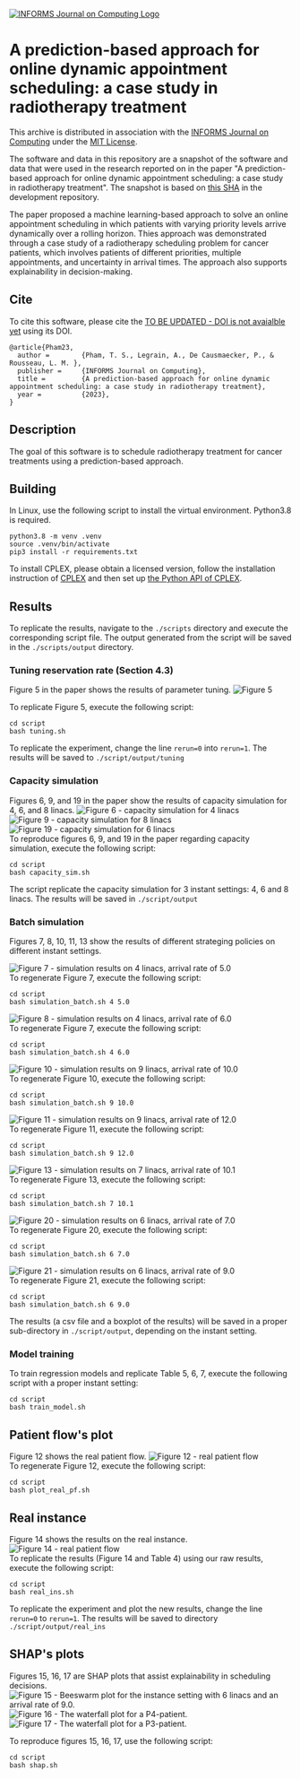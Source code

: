 [![INFORMS Journal on Computing Logo](https://INFORMSJoC.github.io/logos/INFORMS_Journal_on_Computing_Header.jpg)](https://pubsonline.informs.org/journal/ijoc)

# A prediction-based approach for online dynamic appointment scheduling: a case study in radiotherapy treatment

This archive is distributed in association with the [INFORMS Journal on Computing](https://pubsonline.informs.org/journal/ijoc) under the [MIT License](LICENSE).

The software and data in this repository are a snapshot of the software and data that were used in the research reported on in the paper 
"A prediction-based approach for online dynamic appointment scheduling: a case study in radiotherapy treatment". 
The snapshot is based on 
[this SHA](https://github.com/ge660/2021.0342/commit/4a3c4dd0250a9d85357be851560a776e5b3aad76)
in the development repository.


The paper proposed a machine learning-based approach to solve an online appointment scheduling in which patients with varying priority levels arrive dynamically over a rolling horizon. Thies approach was demonstrated through a case study of a radiotherapy scheduling problem for cancer patients, which involves patients of different priorities, multiple appointments, and uncertainty in arrival times. 
The approach also supports explainability in decision-making. 

## Cite

To cite this software, please cite the [TO BE UPDATED - DOI is not avaialble yet]() using its DOI.

```
@article{Pham23,
  author =        {Pham, T. S., Legrain, A., De Causmaecker, P., & Rousseau, L. M. },
  publisher =     {INFORMS Journal on Computing},
  title =         {A prediction-based approach for online dynamic appointment scheduling: a case study in radiotherapy treatment},
  year =          {2023},
}  
```
## Description

The goal of this software is to schedule radiotherapy treatment for cancer treatments using a prediction-based approach. 
<!-- The repository is organized following the tree structure below: 

```bash
.
├── data
│   ├── lambda5.0
│   │  ├── data (data instances)
│   │  └── output
│   │      ├── prediction   (raw testing/training csv files and the trained regression model)
│   │      └── results      (detailed results of all data instances)
│   └── lambda6.0
│      ├── ...
├── results				(raw results and figures)
├── script				(scripts) 
└── src					(source code)
```

- Directory `./data` consists of all data instances and raw results, organized by instance settings. Consult the README file inside the `./data` directory for more details.
- Directory `./results` consists of all figures and raw results (csv files) from the paper. Raw results of each instance setting can also be found in `./data` directory. 
- Directory `./script` consists of all necessary bash script files to replicate the results.
- Directory `./src` consists of the implementation of the algorithms. -->

## Building

In Linux, use the following script to install the virtual environment. Python3.8 is required. 
```shell
python3.8 -m venv .venv
source .venv/bin/activate
pip3 install -r requirements.txt
```

To install CPLEX, please obtain a licensed version, follow the installation instruction of [CPLEX](https://www.ibm.com/support/pages/installation-ibm-ilog-cplex-optimization-studio-linux-platforms) and then set up [the Python API of CPLEX](https://www.ibm.com/docs/en/icos/20.1.0?topic=cplex-setting-up-python-api).

## Results

To replicate the results, navigate to the `./scripts` directory and execute the corresponding script file. 
The output generated from the script will be saved in the `./scripts/output` directory. 

### Tuning reservation rate (Section 4.3)
Figure 5  in the paper shows the results of parameter tuning. 
![Figure 5](results/figures/Fig5_tuning.png)  

To replicate Figure 5, execute the following script: 

```shell
cd script
bash tuning.sh
```
To replicate the experiment, change the line `rerun=0` into `rerun=1`.
The results will be saved to `./script/output/tuning`

### Capacity simulation 
Figures 6, 9, and 19 in the paper show the results of capacity simulation for 4, 6, and 8 linacs. 
![Figure 6 - capacity simulation for 4 linacs](results/figures/Fig6_capacity_simulation_4.jpg)  
![Figure 9 -  capacity simulation for 8 linacs](results/figures/Fig9_capacity_simulation_8.jpg)  
![Figure 19 - capacity simulation for 6 linacs](results/figures/Fig19_capacity_simulation_6.jpg)  
To reproduce figures 6, 9, and 19 in the paper regarding capacity simulation, execute the following script:

```shell
cd script
bash capacity_sim.sh
```

The script replicate the capacity simulation for 3 instant settings: 4, 6 and 8 linacs. 
The results will be saved in `./script/output`

### Batch simulation
Figures 7, 8, 10, 11, 13 show the results of different strateging policies on different instant settings. 

![Figure 7 - simulation results on 4 linacs, arrival rate of 5.0](results/figures/Fig7_4linacs_lambda5.png)  
To regenerate Figure 7, execute the following script:
```shell
cd script
bash simulation_batch.sh 4 5.0
```

![Figure 8 - simulation results on 4 linacs, arrival rate of 6.0](results/figures/Fig8_4linacs_lambda6.png)  
To regenerate Figure 7, execute the following script:
```shell
cd script
bash simulation_batch.sh 4 6.0
```

![Figure 10 - simulation results on 9 linacs, arrival rate of 10.0](results/figures/Fig10_9linacs_lambda10.png)  
To regenerate Figure 10, execute the following script:
```shell
cd script
bash simulation_batch.sh 9 10.0
```

![Figure 11 - simulation results on 9 linacs, arrival rate of 12.0](results/figures/Fig11_8linacs_lambda12.png)  
To regenerate Figure 11, execute the following script:
```shell
cd script
bash simulation_batch.sh 9 12.0
```

![Figure 13 - simulation results on 7 linacs, arrival rate of 10.1](results/figures/Fig13_7linacs_lambda10.1.png)  
To regenerate Figure 13, execute the following script:
```shell
cd script
bash simulation_batch.sh 7 10.1
```


![Figure 20 - simulation results on 6 linacs, arrival rate of 7.0](results/figures/Fig20_6linacs_7.0.png)  
To regenerate Figure 20, execute the following script:
```shell
cd script
bash simulation_batch.sh 6 7.0
```

![Figure 21 - simulation results on 6 linacs, arrival rate of 9.0](results/figures/Fig21_6linacs_9.0.png)  
To regenerate Figure 21, execute the following script:
```shell
cd script
bash simulation_batch.sh 6 9.0
```

The results (a csv file and a boxplot of the results) will be saved in a proper sub-directory in `./script/output`, depending on the instant setting.

### Model training

To train regression models and replicate Table 5, 6, 7, execute the following script with a proper instant setting:

```shell
cd script
bash train_model.sh
```

## Patient flow's plot
Figure 12 shows the real patient flow. 
![Figure 12 - real patient flow](results/figures/Fig12_real_patient_flow.png)  
To regenerate Figure 12, execute the following script:

```shell
cd script
bash plot_real_pf.sh
```

## Real instance
Figure 14 shows the results on the real instance.
![Figure 14 - real patient flow](results/figures/Fig14_real_ins.png)   
To replicate the results (Figure 14 and Table 4) using our raw results, execute the following script:

```shell
cd script
bash real_ins.sh
```

To replicate the experiment and plot the new results, change the line `rerun=0` to `rerun=1`.
The results will be saved to directory `./script/output/real_ins`


## SHAP's plots
Figures 15, 16, 17 are SHAP plots that assist explainability in scheduling decisions. 
![Figure 15 - Beeswarm plot for the instance setting with 6 linacs and an arrival rate of 9.0.](results/figures/Fig15_global_shap.png)
![Figure 16 - The waterfall plot for a P4-patient.](results/figures/Fig16_waterfall_100.png)  
![Figure 17 - The waterfall plot for a P3-patient.](results/figures/fig17_waterfall_5000.png)  


To reproduce figures 15, 16, 17, use the following script:

```shell
cd script
bash shap.sh
```

